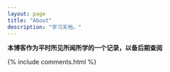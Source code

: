 ```yaml
---
layout: page
title: "About"
description: "学习天地。"
---
```


**本博客作为平时所见所闻所学的一个记录，以备后期查阅**

{% include comments.html %}
